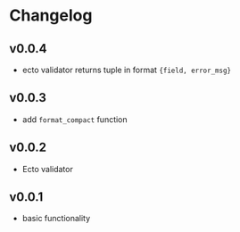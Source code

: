 # Changelog

## v0.0.4

* ecto validator returns tuple in format `{field, error_msg}`

## v0.0.3

* add `format_compact` function

## v0.0.2

* Ecto validator

## v0.0.1

* basic functionality
